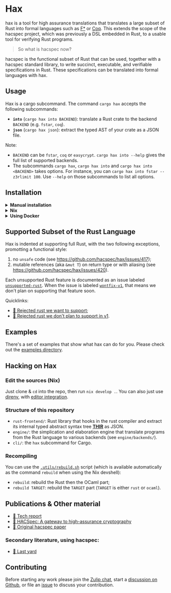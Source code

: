 # Hax

hax is a tool for high assurance translations that translates a large subset of
Rust into formal languages such as [F\*](https://www.fstar-lang.org/) or [Coq](https://coq.inria.fr/).
This extends the scope of the hacspec project, which was previously a DSL embedded in Rust,
to a usable tool for verifying Rust programs.

> So what is hacspec now?

hacspec is the functional subset of Rust that can be used, together with a hacspec
standard library, to write succinct, executable, and verifiable specifications in
Rust.
These specifications can be translated into formal languages with hax.

## Usage
Hax is a cargo subcommand. 
The command `cargo hax` accepts the following subcommands:
 * **`into`** (`cargo hax into BACKEND`): translate a Rust crate to the backend `BACKEND` (e.g. `fstar`, `coq`).
 * **`json`** (`cargo hax json`): extract the typed AST of your crate as a JSON file.
 
Note:
 * `BACKEND` can be `fstar`, `coq` or `easycrypt`. `cargo hax into
   --help` gives the full list of supported backends.
 * The subcommands `cargo hax`, `cargo hax into` and `cargo hax into
   <BACKEND>` takes options. For instance, you can `cargo hax into
   fstar --z3rlimit 100`. Use `--help` on those subcommands to list
   all options.

## Installation
<details>
  <summary><b>Manual installation</b></summary>

1. Make sure to have the following installed on your system:

- [`opam`](https://opam.ocaml.org/) (`opam switch create 4.14.1`)
- [`rustup`](https://rustup.rs/)
- [`nodejs`](https://nodejs.org/)
- [`jq`](https://jqlang.github.io/jq/)

2. Clone this repo: `git clone git@github.com:hacspec/hax.git && cd hax`
3. Run the [setup.sh](./setup.sh) script: `./setup.sh`.
4. Run `cargo-hax --help`

</details>

<details>
  <summary><b>Nix</b></summary>

 This should work on [Linux](https://nixos.org/download.html#nix-install-linux), [MacOS](https://nixos.org/download.html#nix-install-macos) and [Windows](https://nixos.org/download.html#nix-install-windows).

<details>
  <summary><b>Prerequisites:</b> <a href="https://nixos.org/">Nix package
manager</a> <i>(with <a href="https://nixos.wiki/wiki/Flakes">flakes</a> enabled)</i></summary>

  - Either using the [Determinate Nix Installer](https://github.com/DeterminateSystems/nix-installer), with the following bash one-liner:
    ```bash
    curl --proto '=https' --tlsv1.2 -sSf -L https://install.determinate.systems/nix | sh -s -- install
    ```
  - or following [those steps](https://github.com/mschwaig/howto-install-nix-with-flake-support).

</details>

+ Run hax on a crate to get F\*/Coq/...:
   - `cd path/to/your/crate`
   - `nix run github:hacspec/hax -- into fstar`
      will create `fst` modules in the directory `hax/extraction/fstar`.
      *Note: replace `fstar` by your backend of choice*

+ Install the tool:  `nix profile install github:hacspec/hax`
   - then run `cargo hax --help` anywhere

</details>

<details>
  <summary><b>Using Docker</b></summary>

1. Clone this repo: `git clone git@github.com:hacspec/hax.git && cd hax`
3. Build the docker image: `docker build -f .docker/Dockerfile . -t hax`
4. Get a shell: `docker run -it --rm -v /some/dir/with/a/crate:/work hax bash`
5. You can now run `cargo-hax --help` (notice here we use `cargo-hax` instead of `cargo hax`)

</details>

## Supported Subset of the Rust Language

Hax is indented at supporting full Rust, with the two following exceptions, promotting a functional style:
 1. no `unsafe` code (see https://github.com/hacspec/hax/issues/417);
 2. mutable references (aka `&mut T`) on return type or with aliasing (see https://github.com/hacspec/hax/issues/420).

Each unsupported Rust feature is documented as an issue labeled [`unsupported-rust`](https://github.com/hacspec/hax/issues?q=is%3Aissue+is%3Aopen+label%3Aunsupported-rust). When the issue is labeled [`wontfix-v1`](https://github.com/hacspec/hax/issues?q=is%3Aissue+is%3Aopen+label%3Aunsupported-rust+label%3Awontfix%2Cwontfix-v1), that means we don't plan on supporting that feature soon.

Quicklinks:
 - [🔨 Rejected rust we want to support](https://github.com/hacspec/hax/issues?q=is%3Aissue+is%3Aopen+label%3Aunsupported-rust+-label%3Awontfix%2Cwontfix-v1);
 - [💭 Rejected rust we don't plan to support in v1](https://github.com/hacspec/hax/issues?q=is%3Aissue+is%3Aopen+label%3Aunsupported-rust+label%3Awontfix%2Cwontfix-v1).

## Examples

There's a set of examples that show what hax can do for you.
Please check out the [examples directory](examples/).

## Hacking on Hax
### Edit the sources (Nix)

Just clone & `cd` into the repo, then run `nix develop .`.
You can also just use [direnv](https://github.com/nix-community/nix-direnv), with [editor integration](https://github.com/direnv/direnv/wiki#editor-integration).

### Structure of this repository

- `rust-frontend/`: Rust library that hooks in the rust compiler and
  extract its internal typed abstract syntax tree
  [**THIR**](https://rustc-dev-guide.rust-lang.org/thir.html) as JSON.
- `engine/`: the simplication and elaboration engine that translate
  programs from the Rust language to various backends (see `engine/backends/`).
- `cli/`: the `hax` subcommand for Cargo.

### Recompiling
You can use the [`.utils/rebuild.sh`](./.utils/rebuild.sh) script (which is available automatically as the command `rebuild` when using the Nix devshell):
 - `rebuild`: rebuild the Rust then the OCaml part;
 - `rebuild TARGET`: rebuild the `TARGET` part (`TARGET` is either `rust` or `ocaml`).

## Publications & Other material

* [📕 Tech report](https://hal.inria.fr/hal-03176482)
* [📕 HACSpec: A gateway to high-assurance cryptography](https://github.com/hacspec/hacspec/blob/master/rwc2023-abstract.pdf)
* [📕 Original hacspec paper](https://www.franziskuskiefer.de/publications/hacspec-ssr18-paper.pdf)

### Secondary literature, using hacspec:
* [📕 Last yard](https://eprint.iacr.org/2023/185)

## Contributing

Before starting any work please join the [Zulip chat][chat-link], start a [discussion on Github](https://github.com/hacspec/hax/discussions), or file an [issue](https://github.com/hacspec/hax/issues) to discuss your contribution.


[chat-link]: https://hacspec.zulipchat.com
